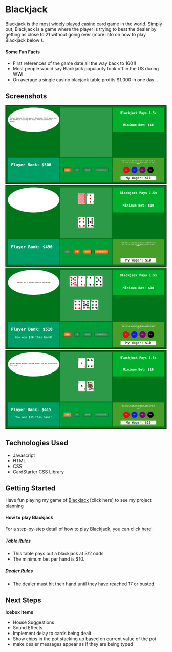 # Blackjack

  Blackjack is the most widely played casino card game in the world. Simply put, Blackjack is a game where the player is trying to beat the dealer by getting as close to 21 without going over (more info on how to play Blackjack below!). 
  #### Some Fun Facts
  * First references of the game date all the way back to 1601! 
  * Most people would say Blackjack popularity took off in the US during WWI. 
  * On average a single casino blacjack table profits $1,000 in one day...

  ## Screenshots
  ![game on load](images/onLoad.png)
  ![game on deal](images/dealHand.png)
  ![hand result](images/dealerBust.png)
  ![player blackjack](images/playerBlackjack.png)

  ## Technologies Used
  * Javascript
  * HTML
  * CSS
  * CardStarter CSS Library


  ## Getting Started
  Have fun playing my game of [Blackjack](https://chadbanghart.github.io/blackjack/)
  [click here] to see my project planning

  #### How to play Blackjack
  For a step-by-step detail of how to play Blackjack, you can [click here!](https://www.blackjackapprenticeship.com/how-to-play-blackjack/)
  
  ##### Table Rules
  * This table pays out a blackjack at 3/2 odds.
  * The minimum bet per hand is $10.

  ##### Dealer Rules 
  * The dealer must hit their hand until they have reached 17 or busted. 

  ## Next Steps
  **Icebox Items**
  * House Suggestions
  * Sound Effects
  * Implement delay to cards being dealt
  * Show chips in the pot stacking up based on current value of the pot
  * make dealer messages appear as if they are being typed